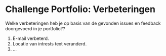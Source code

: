 # Challenge Portfolio: Verbeteringen

Welke verbeteringen heb je op basis van de gevonden issues en feedback doorgevoerd in je portfolio??

1. E-mail verbeterd.
2. Locatie van intrests text veranderd.
3. ...